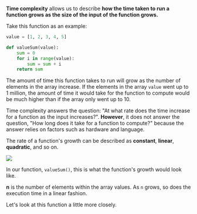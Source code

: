 **Time complexity** allows us to describe **how the time taken to run a function grows as the size of the input of the function grows.**

Take this function as an example:

```python
value = [1, 2, 3, 4, 5]

def valueSum(value):
    sum = 0
    for i in range(value):
        sum = sum + i
    return sum
```
The amount of time this function takes to run will grow as the number of elements in the array increase. If the elements in the array `value` went up to 1 million, the amount of time it would take for the function to compute would be much higher than if the array only went up to 10. 

Time complexity answers the question: "At what rate does the time increase for a function as the input increases?". **However**, it does not answer the question, "How long does it take for a function to compute?"  because the answer relies on factors such as hardware and language.

The rate of a function's growth can be described as **constant**, **linear**, **quadratic**, and so on.

[//]: # "insert 'timecomplexity' image"


<img src="https://projectbit.s3-us-west-1.amazonaws.com/darlene/labs/TimeSpace1.jpeg">


In our function, `valueSum()`, this is what the function's growth would look like. 

**n** is the number of elements within the array values. As `n` grows, so does the execution time in a linear fashion. 

Let's look at this function a little more closely. 



